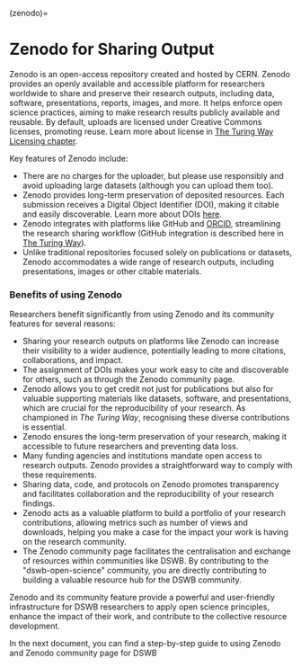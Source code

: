 (zenodo)=
# Zenodo for Sharing Output

Zenodo is an open-access repository created and hosted by CERN.
Zenodo provides an openly available and accessible platform for researchers worldwide to share and preserve their research outputs, including data, software, presentations, reports, images, and more.
It helps enforce open science practices, aiming to make research results publicly available and reusable.
By default, uploads are licensed under Creative Commons licenses, promoting reuse.
Learn more about license in [The Turing Way Licensing chapter](https://book.the-turing-way.org/reproducible-research/licensing).

Key features of Zenodo include:

* There are no charges for the uploader, but please use responsibly and avoid uploading large datasets (although you can upload them too).
* Zenodo provides long-term preservation of deposited resources. Each submission receives a Digital Object Identifier (DOI), making it citable and easily discoverable. Learn more about DOIs [here](https://book.the-turing-way.org/communication/citable/citable-steps#cm-citable-steps-doi).
* Zenodo integrates with platforms like GitHub and [ORCID](https://book.the-turing-way.org/communication/citable/citable-orcid#cm-citable-orcid-why), streamlining the research sharing workflow (GitHub integration is described here in [The Turing Way](https://book.the-turing-way.org/communication/citable/citable-cff)).
* Unlike traditional repositories focused solely on publications or datasets, Zenodo accommodates a wide range of research outputs, including presentations, images or other citable materials.

### Benefits of using Zenodo

Researchers benefit significantly from using Zenodo and its community features for several reasons: 

* Sharing your research outputs on platforms like Zenodo can increase their visibility to a wider audience, potentially leading to more citations, collaborations, and impact.
* The assignment of DOIs makes your work easy to cite and discoverable for others, such as through the Zenodo community page.
* Zenodo allows you to get credit not just for publications but also for valuable supporting materials like datasets, software, and presentations, which are crucial for the reproducibility of your research. As championed in _The Turing Way_, recognising these diverse contributions is essential.
* Zenodo ensures the long-term preservation of your research, making it accessible to future researchers and preventing data loss.
* Many funding agencies and institutions mandate open access to research outputs. Zenodo provides a straightforward way to comply with these requirements.
* Sharing data, code, and protocols on Zenodo promotes transparency and facilitates collaboration and the reproducibility of your research findings.
* Zenodo acts as a valuable platform to build a portfolio of your research contributions, allowing metrics such as number of views and downloads, helping you make a case for the impact your work is having on the research community.
* The Zenodo community page facilitates the centralisation and exchange of resources within communities like DSWB. By contributing to the "dswb-open-science" community, you are directly contributing to building a valuable resource hub for the DSWB community.

Zenodo and its community feature provide a powerful and user-friendly infrastructure for DSWB researchers to apply open science principles, enhance the impact of their work, and contribute to the collective resource development.

In the next document, you can find a step-by-step guide to using Zenodo and Zenodo community page for DSWB